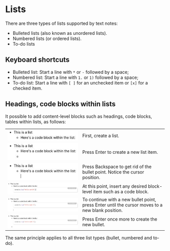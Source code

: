 # Lists
There are three types of lists supported by text notes:

*   Bulleted lists (also known as unordered lists).
*   Numbered lists (or ordered lists).
*   To-do lists

## Keyboard shortcuts

*   Bulleted list: Start a line with `*` or `-` followed by a space;
*   Numbered list: Start a line with `1.` or `1)` followed by a space;
*   To-do list: Start a line with `[ ]` for an unchecked item or `[x]` for a checked item.

## Headings, code blocks within lists

It possible to add content-level blocks such as headings, code blocks, tables within lists, as follows:

|     |     |
| --- | --- | 
| ![](5_Lists_image.png) | First, create a list. |
| ![](Lists_image.png) | Press Enter to create a new list item. |
| ![](1_Lists_image.png) | Press Backspace to get rid of the bullet point. Notice the cursor position. |
| ![](2_Lists_image.png) | At this point, insert any desired block-level item such as a code block. |
| ![](3_Lists_image.png) | To continue with a new bullet point, press Enter until the cursor moves to a new blank position. |
| ![](4_Lists_image.png) | Press Enter once more to create the new bullet. |

The same principle applies to all three list types (bullet, numbered and to-do).